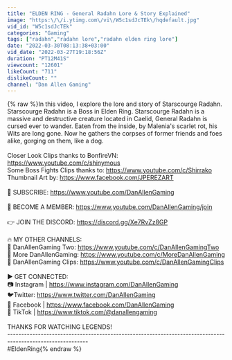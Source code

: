 ```yaml
---
title: "ELDEN RING - General Radahn Lore & Story Explained"
image: "https:\/\/i.ytimg.com\/vi\/W5c1sdJcTEk\/hqdefault.jpg"
vid_id: "W5c1sdJcTEk"
categories: "Gaming"
tags: ["radahn","radahn lore","radahn elden ring lore"]
date: "2022-03-30T08:13:38+03:00"
vid_date: "2022-03-27T19:18:56Z"
duration: "PT12M41S"
viewcount: "12601"
likeCount: "711"
dislikeCount: ""
channel: "Dan Allen Gaming"
---
```

{% raw %}In this video, I explore the lore and story of Starscourge Radahn. Starscourge Radahn is a Boss in Elden Ring. Starscourge Radahn is a massive and destructive creature located in Caelid, General Radahn is cursed ever to wander. Eaten from the inside, by Malenia's scarlet rot, his Wits are long gone. Now he gathers the corpses of former friends and foes alike, gorging on them, like a dog.<br /><br />Closer Look Clips thanks to BonfireVN: <a rel="nofollow" target="blank" href="https://www.youtube.com/c/shinymous">https://www.youtube.com/c/shinymous</a><br />Some Boss Fights Clips thanks to: <a rel="nofollow" target="blank" href="https://www.youtube.com/c/Shirrako">https://www.youtube.com/c/Shirrako</a><br />Thumbnail Art by: <a rel="nofollow" target="blank" href="https://www.facebook.com/JPEREZART">https://www.facebook.com/JPEREZART</a><br /><br />🔴 SUBSCRIBE: <a rel="nofollow" target="blank" href="https://www.youtube.com/DanAllenGaming">https://www.youtube.com/DanAllenGaming</a> <br /><br />💪 BECOME A MEMBER: <a rel="nofollow" target="blank" href="https://www.youtube.com/DanAllenGaming/join">https://www.youtube.com/DanAllenGaming/join</a><br /><br />👉 JOIN THE DISCORD: <a rel="nofollow" target="blank" href="https://discord.gg/Xe7RvZz8GP">https://discord.gg/Xe7RvZz8GP</a><br /><br />🔥 MY OTHER CHANNELS:<br />🎥 DanAllenGaming Two: <a rel="nofollow" target="blank" href="https://www.youtube.com/c/DanAllenGamingTwo">https://www.youtube.com/c/DanAllenGamingTwo</a><br />🎥 More DanAllenGaming: <a rel="nofollow" target="blank" href="https://www.youtube.com/c/MoreDanAllenGaming">https://www.youtube.com/c/MoreDanAllenGaming</a><br />🎥 DanAllenGaming Clips: <a rel="nofollow" target="blank" href="https://www.youtube.com/c/DanAllenGamingClips">https://www.youtube.com/c/DanAllenGamingClips</a><br /><br />▶️ GET CONNECTED:<br />📷 Instagram | <a rel="nofollow" target="blank" href="https://www.instagram.com/DanAllenGaming">https://www.instagram.com/DanAllenGaming</a><br />🐦Twitter: <a rel="nofollow" target="blank" href="https://www.twitter.com/DanAllenGaming">https://www.twitter.com/DanAllenGaming</a><br />📘 Facebook | <a rel="nofollow" target="blank" href="https://www.facebook.com/DanAllenGaming">https://www.facebook.com/DanAllenGaming</a><br />📱 TikTok | <a rel="nofollow" target="blank" href="https://www.tiktok.com/@danallengaming">https://www.tiktok.com/@danallengaming</a><br /><br />THANKS FOR WATCHING LEGENDS!<br />-----------------------------------------------------------------------------------------------------------<br />#EldenRing{% endraw %}
